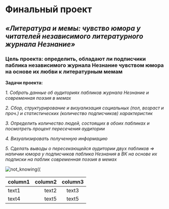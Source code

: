 # Финальный проект

## **_«Литература и мемы: чувство юмора у читателей независимого литературного журнала Незнание»_**

### Цель проекта: определить, обладают ли подписчики паблика независимого журнала Незнание чувством юмора на основе их любви к литературным мемам

 **Задачи проекта:**
 
 *1. Собрать данные об аудиториях пабликов журнала Незнание и современная поэзия в мемах*
 
 *2. Сбор, структурирование и визуализация социальных (пол, возраст и проч.) и статистических (количество подписчиков) характеристик*
 
 *3. Определить количество людей, состоящих в обоих пабликах и посмотреть процент пересечения аудитории*
 
 *4. Визуализировать полученную информацию*
 
 *5. Сделать выводы о пересекающейся аудитории двух пабликов => наличии юмора у подписчиков паблика Незнания в ВК на основе их подписки на паблик современная поэзия в мемах*
 
 
![not_knowing((](https://sun9-63.userapi.com/kosKIc1Z2QYwQhYFAWIUuKSq8iKegy3v08aT6w/qQM4DPtwMVU.jpg)

column1 | column2 | column3
:---- | ----: | :----:
text1 | text2 | text3
text4 | text5 | text5
